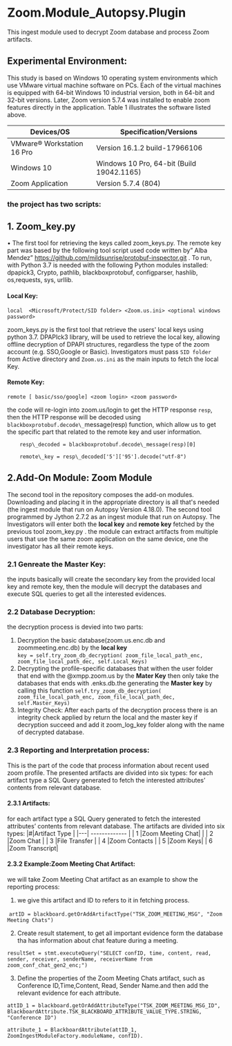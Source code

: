 # Zoom.Module_Autopsy.Plugin
This ingest module used to decrypt Zoom database and process Zoom artifacts.
## Experimental Environment:
This study is based on Windows 10 operating system environments which use VMware virtual machine software on PCs. Each of the virtual machines is equipped with 64-bit Windows 10 industrial version, both in 64-bit and 32-bit versions. Later, Zoom version 5.7.4 was installed to enable zoom features directly in the application. Table 1 illustrates the software listed above.

| Devices/OS    | Specification/Versions |
| ------------- | ------------- |
| VMware® Workstation 16 Pro | Version 16.1.2 build-17966106  |
| Windows 10 | Windows 10 Pro, 64-bit (Build 19042.1165)|
| Zoom Application  | Version 5.7.4 (804)|

### the project has two scripts:
## 1. Zoom_key.py
•	The first tool for retrieving the keys called zoom_keys.py.
The remote key part was based by the following tool 
script used code written by” Alba Mendez” https://github.com/mildsunrise/protobuf-inspector.git . 
To run, with Python 3.7 is needed with the following Python modules installed: dpapick3, Crypto, pathlib, blackboxprotobuf, configparser, hashlib, os,requests, sys, urllib.
#### Local Key:

`local  <Microsoft/Protect/SID folder> <Zoom.us.ini> <optional windows password>`

zoom_keys.py is the first tool that retrieve the users' local keys using python 3.7. DPAPIck3 library, will be used to retrieve the local key, allowing offline decryption of DPAPI structures, regardless the type of the zoom account (e.g. SSO,Google or Basic). Investigators must pass `SID folder` from Active directory and `Zoom.us.ini` as the main inputs to fetch the local Key. 

#### Remote Key:

`remote [ basic/sso/google] <zoom login> <zoom password>` 

the code will re-login into zoom.us/login to get the HTTP response `resp`, then the HTTP response will be decoded using `blackboxprotobuf.decode\_`message(resp)  function, which allow us to get the specific part that related to the remote key and user information. 

		resp\_decoded = blackboxprotobuf.decode\_message(resp)[0] 

		remote\_key = resp\_decoded['5']['95'].decode("utf-8")

## 2.Add-On Module:  Zoom Module  
The second tool in the repository composes the add-on modules. Downloading and placing it in the appropriate directory is all that's needed (the ingest module that run on Autopsy Version 4.18.0).
The second tool programmed by Jython 2.7.2 as an ingest module that run on Autopsy. The Investigators will enter both the **local key** and **remote key** fetched by the previous tool zoom_key.py . the module can extract artifacts from multiple users that use the same zoom application on the same device, one the investigator has all their remote keys. 
### 2.1 Genreate the Master Key: 
the inputs basically will create the secondary key from the provided local key and remote key, then the module will decrypt the databases and execute SQL queries to get all the interested evidences. 


### 2.2 Database Decryption:
the decryption process is devied into two parts: 
1. Decryption the basic database(zoom.us.enc.db and zoommeeting.enc.db) by the **local key**  
	`key = self.try_zoom_db_decryption( zoom_file_local_path_enc, zoom_file_local_path_dec, self.Local_Keys)`
2. Decrypting the profile-specific databases that withen the user folder that end with the @xmpp.zoom.us by the **Mater Key** then only take the databases that ends with .enks.db.the generating the **Master key** by calling this function 
		`self.try_zoom_db_decryption( zoom_file_local_path_enc, zoom_file_local_path_dec, self.Master_Keys)`
3. Integrity Check: After each parts of the decryption process there is an integrity check applied by return the local and the master key if decryption succeed and add it zoom_log_key folder along with the name of decrypted database.

### 2.3  Reporting and Interpretation process:

This is the part of the code that process information about recent used zoom profile. The presented artifacts are divided into six types:
for each artifact type a SQL Query generated to fetch the interested attributes’ contents from relevant database.

#### 2.3.1 Artifacts:
for each artifact type a SQL Query generated to fetch the interested attributes’ contents from relevant database. 
The artifacts are divided into six types:
|#|Artifact Type    |
|---| ------------- |
| 1 |Zoom Meeting Chat| |
| 2 |Zoom Chat |
| 3 |File Transfer |
| 4 |Zoom Contacts |
| 5 |Zoom Keys|
| 6 |Zoom Transcript|

  #### 2.3.2 Example:Zoom Meeting Chat Artifact:
we will take Zoom Meeting Chat artifact as an example to show the reporting process:

1. we give this artifact and ID to refers to it in fetching process.

 `artID = blackboard.getOrAddArtifactType("TSK_ZOOM_MEETING_MSG", "Zoom Meeting Chats")`

2. Create result statement, to get all important evidence form the database tha has information about chat feature during a meeting.

`resultSet = stmt.executeQuery("SELECT confID, time, content, read, sender, receiver, senderName, receiverName from zoom_conf_chat_gen2_enc;")`

3. Define the properties of the Zoom Meeting Chats artifact, such as Conference ID,Time,Content, Read, Sender Name.and then add the relevant evidence for each attribute.

`attID_1 = blackboard.getOrAddAttributeType("TSK_ZOOM_MEETING_MSG_ID", BlackboardAttribute.TSK_BLACKBOARD_ATTRIBUTE_VALUE_TYPE.STRING, "Conference ID")`

`attribute_1 = BlackboardAttribute(attID_1, ZoomIngestModuleFactory.moduleName, confID).`







